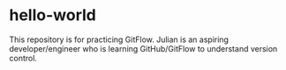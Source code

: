 # hello-world
 This repository is for practicing GitFlow. 
 Julian is an aspiring developer/engineer who is learning GitHub/GitFlow to understand version control.

